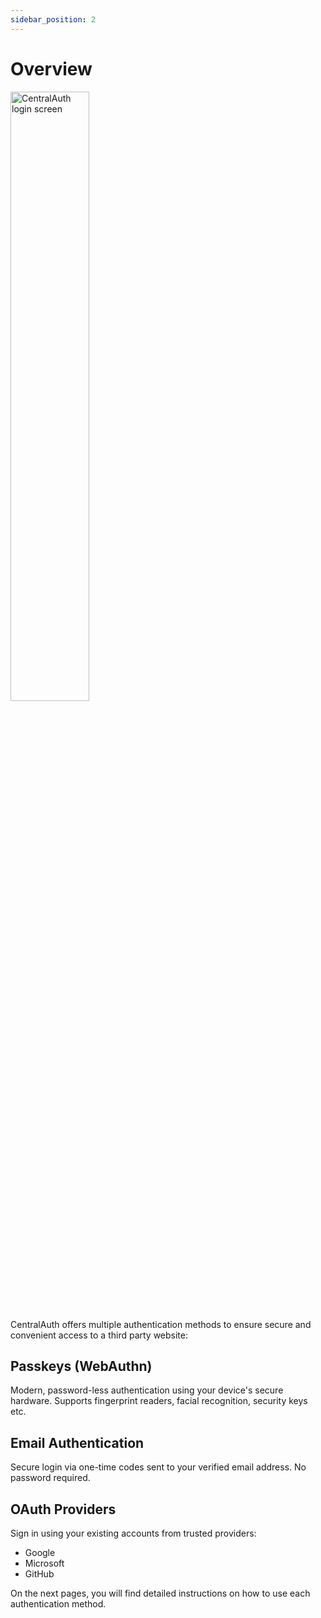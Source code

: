 ```yaml
---
sidebar_position: 2
---
```


# Overview

<img src="/img/LoginScreen.png" alt="CentralAuth login screen" width="50%" height="50%" />

CentralAuth offers multiple authentication methods to ensure secure and convenient access to a third party website:

## Passkeys (WebAuthn)
Modern, password-less authentication using your device's secure hardware. Supports fingerprint readers, facial recognition, security keys etc.

## Email Authentication
Secure login via one-time codes sent to your verified email address. No password required.

## OAuth Providers
Sign in using your existing accounts from trusted providers:
- Google
- Microsoft
- GitHub

On the next pages, you will find detailed instructions on how to use each authentication method.